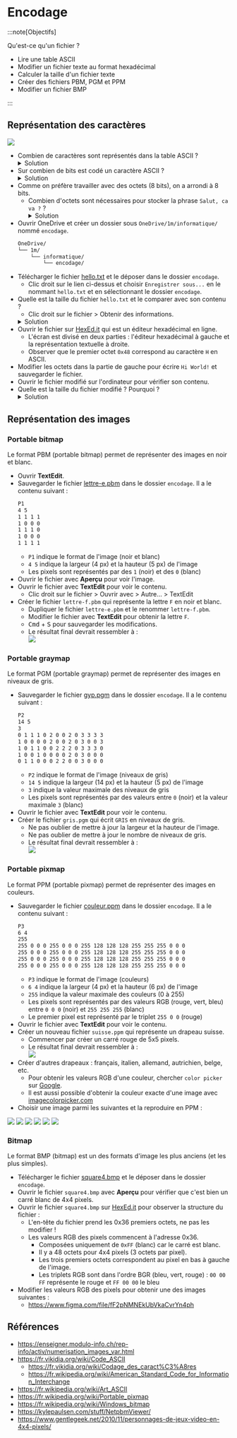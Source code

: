 # Encodage

:::note[Objectifs]

Qu'est-ce qu'un fichier ?

- Lire une table ASCII
- Modifier un fichier texte au format hexadécimal
- Calculer la taille d'un fichier texte
- Créer des fichiers PBM, PGM et PPM
- Modifier un fichier BMP

:::

<Reaveal name="1m-repr-encodage" />

## Représentation des caractères

![](https://upload.wikimedia.org/wikipedia/commons/1/1b/ASCII-Table-wide.svg)

- Combien de caractères sont représentés dans la table ASCII ?
  <details><summary>Solution</summary>128 (de 0 à 127)</details>
- Sur combien de bits est codé un caractère ASCII ?
  <details><summary>Solution</summary>7 bits car 2<sup>7</sup> = 128</details>
- Comme on préfère travailler avec des octets (8 bits), on a arrondi à 8 bits.
  - Combien d'octets sont nécessaires pour stocker la phrase `Salut, ca va ?` ?
    <details><summary>Solution</summary>14 octets car 14 caractères</details>
- Ouvrir OneDrive et créer un dossier sous `OneDrive/1m/informatique/` nommé `encodage`.
  ```txt {4}
  OneDrive/
  └── 1m/
      └── informatique/
          └── encodage/
  ```
- Télécharger le fichier [hello.txt](pathname:///tp/encodage/hello.txt) et le déposer dans le dossier `encodage`.
  - Clic droit sur le lien ci-dessus et choisir `Enregistrer sous...` en le nommant `hello.txt` et en sélectionnant le dossier `encodage`.
- Quelle est la taille du fichier `hello.txt` et le comparer avec son contenu ?
  - Clic droit sur le fichier > Obtenir des informations.
  <details><summary>Solution</summary>11 [o] car il y a 11 caractères</details>
- Ouvrir le fichier sur [HexEd.it](https://hexed.it/) qui est un éditeur hexadécimal en ligne.
  - L'écran est divisé en deux parties : l'éditeur hexadécimal à gauche et la représentation textuelle à droite.
  - Observer que le premier octet `0x48` correspond au caractère `H` en ASCII.
- Modifier les octets dans la partie de gauche pour écrire `Hi World!` et sauvegarder le fichier.
- Ouvrir le fichier modifié sur l'ordinateur pour vérifier son contenu.
- Quelle est la taille du fichier modifié ? Pourquoi ?
  <details><summary>Solution</summary>9 [o] car il y a 9 caractères</details>

## Représentation des images

### Portable bitmap

Le format PBM (portable bitmap) permet de représenter des images en noir et blanc.

- Ouvrir **TextEdit**.
- Sauvegarder le fichier [lettre-e.pbm](pathname:///tp/encodage/lettre-e.pbm) dans le dossier `encodage`. Il a le contenu suivant :
  ```txt title="lettre-e.pbm"
  P1
  4 5
  1 1 1 1
  1 0 0 0
  1 1 1 0
  1 0 0 0
  1 1 1 1
  ```
  - `P1` indique le format de l'image (noir et blanc)
  - `4 5` indique la largeur (4 px) et la hauteur (5 px) de l'image
  - Les pixels sont représentés par des `1` (noir) et des `0` (blanc)
- Ouvrir le fichier avec **Aperçu** pour voir l'image.
- Ouvrir le fichier avec **TextEdit** pour voir le contenu.
  - Clic droit sur le fichier > Ouvrir avec > Autre... > TextEdit
- Créer le fichier `lettre-f.pbm` qui représente la lettre `F` en noir et blanc.
  - Dupliquer le fichier `lettre-e.pbm` et le renommer `lettre-f.pbm`.
  - Modifier le fichier avec **TextEdit** pour obtenir la lettre `F`.
  - <kbd>Cmd</kbd> + <kbd>S</kbd> pour sauvegarder les modifications.
  - Le résultat final devrait ressembler à :  
    ![](/tp/encodage/lettre-f.png)

### Portable graymap

Le format PGM (portable graymap) permet de représenter des images en niveaux de gris.

- Sauvegarder le fichier [gyp.pgm](pathname:///tp/encodage/gyp.pgm) dans le dossier `encodage`. Il a le contenu suivant :
  ```txt title="gyp.pgm"
  P2
  14 5
  3
  0 1 1 1 0 2 0 0 2 0 3 3 3 3
  1 0 0 0 0 2 0 0 2 0 3 0 0 3
  1 0 1 1 0 0 2 2 2 0 3 3 3 0
  1 0 0 1 0 0 0 0 2 0 3 0 0 0
  0 1 1 0 0 0 2 2 0 0 3 0 0 0
  ```
  - `P2` indique le format de l'image (niveaux de gris)
  - `14 5` indique la largeur (14 px) et la hauteur (5 px) de l'image
  - `3` indique la valeur maximale des niveaux de gris
  - Les pixels sont représentés par des valeurs entre `0` (noir) et la valeur maximale `3` (blanc)
- Ouvrir le fichier avec **TextEdit** pour voir le contenu.
- Créer le fichier `gris.pgm` qui écrit `GRIS` en niveaux de gris.
  - Ne pas oublier de mettre à jour la largeur et la hauteur de l'image.
  - Ne pas oublier de mettre à jour le nombre de niveaux de gris.
  - Le résultat final devrait ressembler à :  
    ![](/tp/encodage/gris.png)

### Portable pixmap

Le format PPM (portable pixmap) permet de représenter des images en couleurs.

- Sauvegarder le fichier [couleur.ppm](pathname:///tp/encodage/couleur.ppm) dans le dossier `encodage`. Il a le contenu suivant :
  ```txt title="couleur.ppm"
  P3
  6 4
  255
  255 0 0 0 255 0 0 0 255 128 128 128 255 255 255 0 0 0
  255 0 0 0 255 0 0 0 255 128 128 128 255 255 255 0 0 0
  255 0 0 0 255 0 0 0 255 128 128 128 255 255 255 0 0 0
  255 0 0 0 255 0 0 0 255 128 128 128 255 255 255 0 0 0
  ```
  - `P3` indique le format de l'image (couleurs)
  - `6 4` indique la largeur (4 px) et la hauteur (6 px) de l'image
  - `255` indique la valeur maximale des couleurs (0 à 255)
  - Les pixels sont représentés par des valeurs RGB (rouge, vert, bleu) entre `0 0 0` (noir) et `255 255 255` (blanc)
  - Le premier pixel est représenté par le triplet `255 0 0` (rouge)
- Ouvrir le fichier avec **TextEdit** pour voir le contenu.
- Créer un nouveau fichier `suisse.ppm` qui représente un drapeau suisse.
  - Commencer par créer un carré rouge de 5x5 pixels.
  - Le résultat final devrait ressembler à :  
    ![](/tp/encodage/suisse.png)
- Créer d'autres drapeaux : français, italien, allemand, autrichien, belge, etc.
  - Pour obtenir les valeurs RGB d'une couleur, chercher `color picker` sur [Google](https://google.ch/).
  - Il est aussi possible d'obtenir la couleur exacte d'une image avec [imagecolorpicker.com](https://imagecolorpicker.com/)
- Choisir une image parmi les suivantes et la reproduire en PPM :

![](/tp/encodage/mario.png) ![](/tp/encodage/link.png) ![](/tp/encodage/kirby.png) ![](/tp/encodage/peach.png) ![](/tp/encodage/pikachu.png) ![](/tp/encodage/pacman.png)

### Bitmap

Le format BMP (bitmap) est un des formats d'image les plus anciens (et les plus simples).

- Télécharger le fichier [square4.bmp](/tp/encodage/square4.bmp) et le déposer dans le dossier `encodage`.
- Ouvrir le fichier `square4.bmp` avec **Aperçu** pour vérifier que c'est bien un carré blanc de 4x4 pixels.
- Ouvrir le fichier `square4.bmp` sur [HexEd.it](https://hexed.it/) pour observer la structure du fichier :
  - L'en-tête du fichier prend les 0x36 premiers octets, ne pas les modifier !
  - Les valeurs RGB des pixels commencent à l'adresse 0x36.
    - Composées uniquement de `0xFF` (blanc) car le carré est blanc.
    - Il y a 48 octets pour 4x4 pixels (3 octets par pixel).
    - Les trois premiers octets correspondent au pixel en bas à gauche de l'image.
    - Les triplets RGB sont dans l'ordre BGR (bleu, vert, rouge) : `00 00 FF` représente le rouge et `FF 00 00` le bleu
- Modifier les valeurs RGB des pixels pour obtenir une des images suivantes :
  - https://www.figma.com/file/fF2pNMNEkUbVkaCvrYn4ph

## Références

- https://enseigner.modulo-info.ch/rep-info/activ/numerisation_images_var.html
- https://fr.vikidia.org/wiki/Code_ASCII
  - https://fr.vikidia.org/wiki/Codage_des_caract%C3%A8res
  - https://fr.wikipedia.org/wiki/American_Standard_Code_for_Information_Interchange
- https://fr.wikipedia.org/wiki/Art_ASCII
- https://fr.wikipedia.org/wiki/Portable_pixmap
- https://fr.wikipedia.org/wiki/Windows_bitmap
- https://kylepaulsen.com/stuff/NetpbmViewer/
- https://www.gentlegeek.net/2010/11/personnages-de-jeux-video-en-4x4-pixels/
